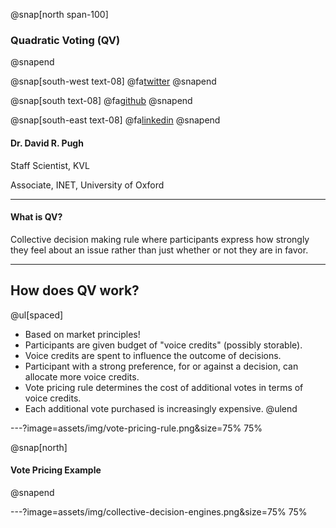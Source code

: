 @snap[north span-100]
### Quadratic Voting (QV)
@snapend

@snap[south-west text-08]
@fa[twitter](TheSandyCoder)
@snapend

@snap[south text-08]
@fa[github](davidrpugh)
@snapend

@snap[south-east text-08]
@fa[linkedin](davidrpugh)
@snapend

#### Dr. David R. Pugh
Staff Scientist, KVL

Associate, INET, University of Oxford

---

#### What is QV?

Collective decision making rule where participants express how strongly they feel about an issue rather than just whether or not they are in favor.

---

## How does QV work?

@ul[spaced]
* Based on market principles!
* Participants are given budget of "voice credits" (possibly storable).
* Voice credits are spent to influence the outcome of decisions.
* Participant with a strong preference, for or against a decision, can allocate more voice credits.
* Vote pricing rule determines the cost of additional votes in terms of voice credits.
* Each additional vote purchased is increasingly expensive.
@ulend

---?image=assets/img/vote-pricing-rule.png&size=75% 75%

@snap[north]
#### Vote Pricing Example
@snapend

---?image=assets/img/collective-decision-engines.png&size=75% 75%
